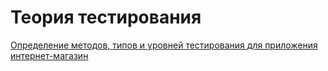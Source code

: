 # Теория тестирования
[Определение методов, типов и уровней тестирования для приложения интернет-магазин]([url](https://docs.google.com/spreadsheets/d/1Pn-Ju73OigLOvDfSOtL5__ZYqJ4qerKUZA9qHs02P4k/edit?gid=1647196050#gid=1647196050))
